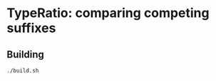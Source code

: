 TypeRatio: comparing competing suffixes
=======================================

Building
--------

    ./build.sh
